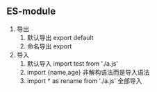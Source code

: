 ## ES-module
1. 导出 
    1. 默认导出 export default
    2. 命名导出 export 
2. 导入
    1. 默认导入 import test from './a.js'
    2. import {name,age} 非解构语法而是导入语法
    3. import * as rename from './a.js' 全部导入